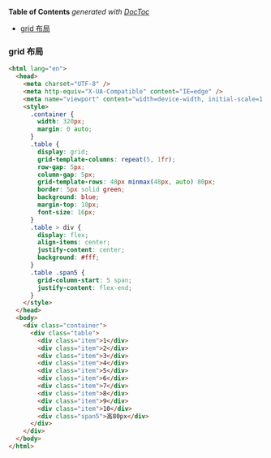 <!-- START doctoc generated TOC please keep comment here to allow auto update -->
<!-- DON'T EDIT THIS SECTION, INSTEAD RE-RUN doctoc TO UPDATE -->
**Table of Contents**  *generated with [DocToc](https://github.com/thlorenz/doctoc)*

- [grid 布局](#grid-%E5%B8%83%E5%B1%80)

<!-- END doctoc generated TOC please keep comment here to allow auto update -->

<!--
 * @Author: mrzou
 * @Date: 2021-06-01 22:08:07
 * @LastEditors: mrzou
 * @LastEditTime: 2021-06-01 22:23:06
 * @Description: file content
-->

### grid 布局

```html
<html lang="en">
  <head>
    <meta charset="UTF-8" />
    <meta http-equiv="X-UA-Compatible" content="IE=edge" />
    <meta name="viewport" content="width=device-width, initial-scale=1.0" />
    <style>
      .container {
        width: 320px;
        margin: 0 auto;
      }
      .table {
        display: grid;
        grid-template-columns: repeat(5, 1fr);
        row-gap: 5px;
        column-gap: 5px;
        grid-template-rows: 48px minmax(48px, auto) 80px;
        border: 5px solid green;
        background: blue;
        margin-top: 10px;
        font-size: 16px;
      }
      .table > div {
        display: flex;
        align-items: center;
        justify-content: center;
        background: #fff;
      }
      .table .span5 {
        grid-column-start: 5 span;
        justify-content: flex-end;
      }
    </style>
  </head>
  <body>
    <div class="container">
      <div class="table">
        <div class="item">1</div>
        <div class="item">2</div>
        <div class="item">3</div>
        <div class="item">4</div>
        <div class="item">5</div>
        <div class="item">6</div>
        <div class="item">7</div>
        <div class="item">8</div>
        <div class="item">9</div>
        <div class="item">10</div>
        <div class="span5">高80px</div>
      </div>
    </div>
  </body>
</html>
```
